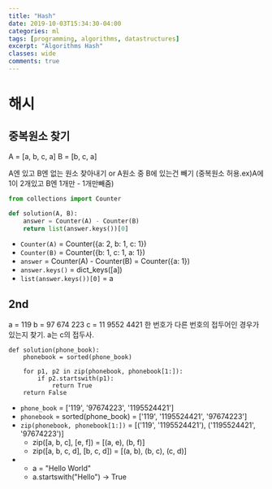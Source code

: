```yaml
---
title: "Hash"
date: 2019-10-03T15:34:30-04:00
categories: ml
tags: [programming, algorithms, datastructures]
excerpt: "Algorithms Hash"
classes: wide
comments: true
---
```



# 해시

## 중복원소 찾기

A = [a, b, c, a]
B = [b, c, a]

A엔 있고 B엔 없는 원소 찾아내기 or A원소 중 B에 있는건 빼기 (중복원소 허용.ex)A에 1이 2개있고 B엔 1개만 - 1개만빼줌)

```python
from collections import Counter

def solution(A, B):
    answer = Counter(A) - Counter(B)
    return list(answer.keys())[0]
```

- `Counter(A)` = Counter({a: 2, b: 1, c: 1})
- `Counter(B)` = Counter({b: 1, c: 1, a: 1})
- `answer` = Counter(A) - Counter(B) = Counter({a: 1})
- `answer.keys()` = dict_keys([a])
- `list(answer.keys())[0]` = a 

## 2nd

a = 119
b = 97 674 223
c = 11 9552 4421
한 번호가 다른 번호의 접두어인 경우가 있는지 찾기. a는 c의 접두사.

```
def solution(phone_book):
    phonebook = sorted(phone_book)

    for p1, p2 in zip(phonebook, phonebook[1:]):
        if p2.startswith(p1):
            return True
    return False
```

- `phone_book` = ['119', '97674223', '1195524421']
- `phonebook` = sorted(phone_book) = ['119', '1195524421', '97674223']
- `zip(phonebook, phonebook[1:])` = [('119', '1195524421'), ('1195524421', '97674223')]
	- zip([a, b, c], [e, f]) = [(a, e), (b, f)]
    - zip([a, b, c, d], [b, c, d]) = [(a, b), (b, c), (c, d)]
- 
	- a = "Hello World"
	- a.startswith("Hello") -> True
